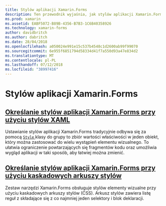 ```yaml
---
title: Stylów aplikacji Xamarin.Forms
description: Ten przewodnik wyjaśnia, jak stylów aplikacji Xamarin.Forms przy użyciu stylów XAML i przy użyciu kaskadowych arkuszy stylów.
ms.prod: xamarin
ms.assetid: EABF5072-B89B-4356-B7B3-1C6B40358926
ms.technology: xamarin-forms
author: davidbritch
ms.author: dabritch
ms.date: 28/04/2018
ms.openlocfilehash: a050024e991e15c537b4548c1d2600ab99f99070
ms.sourcegitcommit: 6e955f6851794d58334d41f7a550d93a47e834d2
ms.translationtype: MT
ms.contentlocale: pl-PL
ms.lasthandoff: 07/12/2018
ms.locfileid: "38997416"
---
```

# <a name="styling-xamarinforms-apps"></a>Stylów aplikacji Xamarin.Forms

## <a name="styling-xamarinforms-apps-using-xaml-stylesxamlindexmd"></a>[Określanie stylów aplikacji Xamarin.Forms przy użyciu stylów XAML](xaml/index.md)

Ustawianie stylów aplikacji Xamarin.Forms tradycyjnie odbywa się za pomocą [ `Style` ](xref:Xamarin.Forms.Style) klasy do grupy to zbiór wartości właściwości w jeden obiekt, który można zastosować do wielu wystąpień elementu wizualnego. To ułatwia ograniczenie powtarzających się fragmentów kodu oraz umożliwia wygląd aplikacji w taki sposób, aby łatwiej można zmienić.

## <a name="styling-xamarinforms-apps-using-cascading-style-sheetscssindexmd"></a>[Określanie stylów aplikacji Xamarin.Forms przy użyciu kaskadowych arkuszy stylów](css/index.md)

Zestaw narzędzi Xamarin.Forms obsługuje stylów elementy wizualne przy użyciu kaskadowych arkuszy stylów (CSS). Arkusz stylów zawiera listę reguł z składające się z co najmniej jeden selektory i blok deklaracji.
